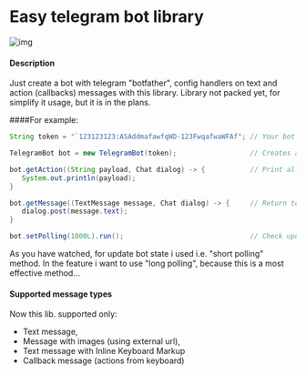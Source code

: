 # Easy telegram bot library

![img](https://upload.wikimedia.org/wikipedia/commons/thumb/8/82/Telegram_logo.svg/1024px-Telegram_logo.svg.png)

#### Description
Just create a bot with telegram "botfather", config handlers on text and action (callbacks) messages with this library.
Library not packed yet, for simplify it usage, but it is in the plans.

####For example:
 ```java
String token = "`123123123:ASAddmafawfqWD-123FwqafwaWFAf"; // Your bot token from botfather

TelegramBot bot = new TelegramBot(token);                  // Creates a bot object

bot.getAction((String payload, Chat dialog) -> {           // Print all action messages
    System.out.println(payload);
}

bot.getMessage((TextMessage message, Chat dialog) -> {     // Return to the user his message
    dialog.post(message.text);
}

bot.setPolling(1000L).run();                               // Check updates every second
 ```

As you have watched, for update bot state i used i.e. "short polling" method. In the feature i want to use "long polling", because this is a most effective method...

#### Supported message types
Now this lib. supported only:
- Text message,
- Message with images (using external url),
- Text message with Inline Keyboard Markup
- Callback message (actions from keyboard)